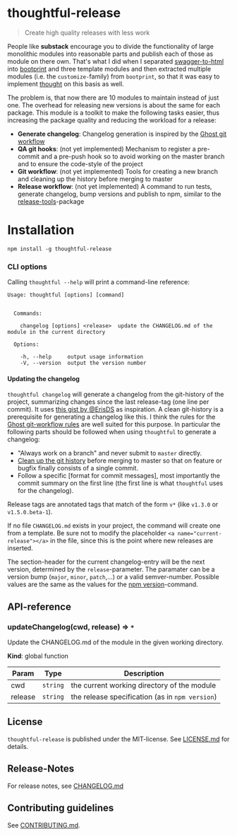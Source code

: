 # thoughtful-release

> Create high quality releases with less work

People like **substack** encourage you to divide 
the functionality of large monolithic modules into reasonable parts and publish each of those as module on 
there own. That's what I did when I separated [swagger-to-html](https://npmjs.com/package/swagger-to-html) into [bootprint](https://npmjs.com/package/bootprint) and three
template modules and then extracted multiple modules (i.e. the `customize-`family) from `bootprint`, so that
it was easy to implement [thought](https://npmjs.com/package/thought) on this basis as well. 

The problem is, that now there are 10 modules to maintain instead of just one. The overhead for releasing new 
versions is about the same for each package. This module is a toolkit to make the following tasks easier, thus
increasing the package quality and reducing the workload for a release:

* **Generate changelog**: Changelog generation is inspired by the [Ghost git workflow](https://github.com/TryGhost/Ghost/wiki/Git-workflow)
* **QA git hooks**: (not yet implemented) Mechanism to register a pre-commit and a pre-push hook so to
    avoid working on the master branch and to ensure the code-style of the project
* **Git workflow**: (not yet implemented) Tools for creating a new branch and cleaning up the history before merging to master
* **Release workflow**: (not yet implemented) A command to run tests, generate changelog, bump versions and publish to npm,
    similar to the [release-tools](https://npmjs.com/package/release-tools)-package


# Installation

```
npm install -g thoughtful-release
```

### CLI options

Calling `thoughtful --help` will print a command-line reference:

```
Usage: thoughtful [options] [command]


  Commands:

    changelog [options] <release>  update the CHANGELOG.md of the module in the current directory

  Options:

    -h, --help     output usage information
    -V, --version  output the version number
```

#### Updating the changelog

`thoughtful changelog` will generate a changelog from the git-history of the project,
summarizing changes since the last release-tag (one line per commit). It uses 
[this gist by @ErisDS](https://gist.github.com/ErisDS/23fcb4d2047829ec80f4)
as inspiration. A clean git-history is a prerequisite for generating a changelog like this.
I think the rules for the [Ghost git-workflow rules](https://github.com/TryGhost/Ghost/wiki/Git-workflow)
are well suited for this purpose.
In particular the following parts should be followed when using `thoughtful` to generate a changelog:

* "Always work on a branch" and never submit to `master` directly.
* [Clean up the git history](https://github.com/TryGhost/Ghost/wiki/Git-workflow#clean-up-history) 
  before merging to master so that on feature or bugfix finally consists of a single commit.
* Follow a specific [format for commit messages], most importantly the commit summary on the first line
  (the first line is what `thoughtful` uses for the changelog).

Release tags are annotated tags that match of the form `v*` (like `v1.3.0` or `v1.5.0.beta-1`).

If no file `CHANGELOG.md` exists in your project, the command will create one from a template. 
Be sure not to modify the placeholder `<a name="current-release"></a>` in the file, since this 
is the point where new releases are inserted.

The section-header for the current changelog-entry will be the next version, determined by the `release`-parameter.
The paramater can be a version bump (`major`, `minor`, `patch`,...) or a valid semver-number. Possible values
are the same as the values for the [npm version](https://docs.npmjs.com/cli/version)-command.


##  API-reference

<a name="updateChangelog"></a>
### updateChangelog(cwd, release) ⇒ <code>\*</code>
Update the CHANGELOG.md of the module in the given working directory.

**Kind**: global function  

| Param | Type | Description |
| --- | --- | --- |
| cwd | <code>string</code> | the current working directory of the module |
| release | <code>string</code> | the release specification (as in `npm version`) |




## License

`thoughtful-release` is published under the MIT-license. 
See [LICENSE.md](LICENSE.md) for details.

## Release-Notes
 
For release notes, see [CHANGELOG.md](CHANGELOG.md)
 
## Contributing guidelines

See [CONTRIBUTING.md](CONTRIBUTING.md).